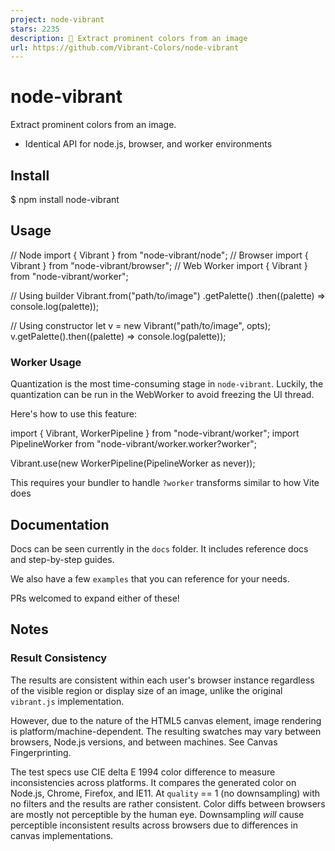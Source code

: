 ```yaml
---
project: node-vibrant
stars: 2235
description: 🎨 Extract prominent colors from an image
url: https://github.com/Vibrant-Colors/node-vibrant
---
```


node-vibrant
============

Extract prominent colors from an image.

-   Identical API for node.js, browser, and worker environments

Install
-------

$ npm install node-vibrant

Usage
-----

// Node
import { Vibrant } from "node-vibrant/node";
// Browser
import { Vibrant } from "node-vibrant/browser";
// Web Worker
import { Vibrant } from "node-vibrant/worker";

// Using builder
Vibrant.from("path/to/image")
	.getPalette()
	.then((palette) \=> console.log(palette));

// Using constructor
let v \= new Vibrant("path/to/image", opts);
v.getPalette().then((palette) \=> console.log(palette));

### Worker Usage

Quantization is the most time-consuming stage in `node-vibrant`. Luckily, the quantization can be run in the WebWorker to avoid freezing the UI thread.

Here's how to use this feature:

import { Vibrant, WorkerPipeline } from "node-vibrant/worker";
import PipelineWorker from "node-vibrant/worker.worker?worker";

Vibrant.use(new WorkerPipeline(PipelineWorker as never));

This requires your bundler to handle `?worker` transforms similar to how Vite does

Documentation
-------------

Docs can be seen currently in the `docs` folder. It includes reference docs and step-by-step guides.

We also have a few `examples` that you can reference for your needs.

PRs welcomed to expand either of these!

Notes
-----

### Result Consistency

The results are consistent within each user's browser instance regardless of the visible region or display size of an image, unlike the original `vibrant.js` implementation.

However, due to the nature of the HTML5 canvas element, image rendering is platform/machine-dependent. The resulting swatches may vary between browsers, Node.js versions, and between machines. See Canvas Fingerprinting.

The test specs use CIE delta E 1994 color difference to measure inconsistencies across platforms. It compares the generated color on Node.js, Chrome, Firefox, and IE11. At `quality` == 1 (no downsampling) with no filters and the results are rather consistent. Color diffs between browsers are mostly not perceptible by the human eye. Downsampling _will_ cause perceptible inconsistent results across browsers due to differences in canvas implementations.
